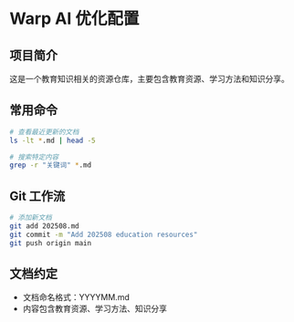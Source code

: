 # Warp AI 优化配置

## 项目简介
这是一个教育知识相关的资源仓库，主要包含教育资源、学习方法和知识分享。

## 常用命令
```bash
# 查看最近更新的文档
ls -lt *.md | head -5

# 搜索特定内容
grep -r "关键词" *.md
```

## Git 工作流
```bash
# 添加新文档
git add 202508.md
git commit -m "Add 202508 education resources"
git push origin main
```

## 文档约定
- 文档命名格式：YYYYMM.md
- 内容包含教育资源、学习方法、知识分享
